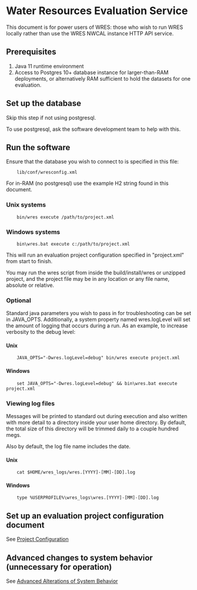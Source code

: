 # Water Resources Evaluation Service

This document is for power users of WRES: those who wish to run WRES locally
rather than use the WRES NWCAL instance HTTP API service.

## Prerequisites

1. Java 11 runtime environment
2. Access to Postgres 10+ database instance for larger-than-RAM deployments, or
   alternatively RAM sufficient to hold the datasets for one evaluation.

## Set up the database

Skip this step if not using postgresql.

To use postgresql, ask the software development team to help with this.

## Run the software

Ensure that the database you wish to connect to is specified in this file:

        lib/conf/wresconfig.xml

For in-RAM (no postgresql) use the example H2 string found in this document.

### Unix systems

        bin/wres execute /path/to/project.xml

### Windows systems

        bin\wres.bat execute c:/path/to/project.xml

This will run an evaluation project configuration specified in "project.xml"
from start to finish.

You may run the wres script from inside the build/install/wres or unzipped project, and the project file may be in any
location or any file name, absolute or relative.

### Optional

Standard java parameters you wish to pass in for troubleshooting can be set in
JAVA_OPTS. Additionally, a system property named wres.logLevel will set the
amount of logging that occurs during a run. As an example, to increase verbosity
to the debug level:

#### Unix

        JAVA_OPTS="-Dwres.logLevel=debug" bin/wres execute project.xml

#### Windows

        set JAVA_OPTS="-Dwres.logLevel=debug" && bin\wres.bat execute project.xml

### Viewing log files

Messages will be printed to standard out during execution and also written
with more detail to a directory inside your user home directory. By default,
the total size of this directory will be trimmed daily to a couple hundred megs.

Also by default, the log file name includes the date.

#### Unix

        cat $HOME/wres_logs/wres.[YYYY]-[MM]-[DD].log

#### Windows

        type %USERPROFILE%\wres_logs\wres.[YYYY]-[MM]-[DD].log

## Set up an evaluation project configuration document

See [Project Configuration](projectconfig.html)

## Advanced changes to system behavior (unnecessary for operation)

See [Advanced Alterations of System Behavior](advanced.html)
